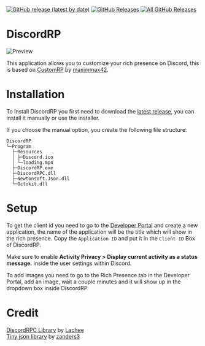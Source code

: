<p>
  <a href="https://github.com/ghostkiller967/DiscordRP/releases/latest"><img alt="GitHub release (latest by date)" src="https://img.shields.io/github/v/tag/ghostkiller967/DiscordRP?color=19e2e2&label=latest&logo=github"></a>
  <a href="https://github.com/ghostkiller967/DiscordRP/releases/latest"><img alt="GitHub Releases" src="https://img.shields.io/github/downloads/ghostkiller967/DiscordRP/latest/total?color=19e2e2&label=downloads&logo=github"></a>
  <a href="https://github.com/ghostkiller967/DiscordRP/releases"><img alt="All GitHub Releases" src="https://img.shields.io/github/downloads/ghostkiller967/DiscordRP/total?color=19e2e2&label=total%20downloads&logo=github"></a>
</p>

# DiscordRP
![Preview](https://i.imgur.com/DENM02V.png)

This application allows you to customize your rich presence on Discord, this is based on [CustomRP](https://github.com/maximmax42/Discord-CustomRP) by [maximmax42](https://github.com/maximmax42).

# Installation

To install DiscordRP you first need to download the [latest release](https://github.com/ghostkiller967/DiscordRP/releases/latest), you can install it manually or use the installer. 

If you choose the manual option, you create the following file structure:
```
DiscordRP
└─Program
  ├─Resources
  │ ├─Discord.ico
  │ └─loading.mp4
  ├─DiscordRP.exe
  ├─DiscordRPC.dll
  ├─Newtonsoft.Json.dll
  └─Octokit.dll
```

# Setup

To get the client id you need to go to the [Developer Portal](https://discord.com/developers/applications) and create a new application, the name of the application will be the title which will show in the rich presence. Copy the `Application ID` and put it in the `Client ID` Box of DiscordRP.

Make sure to enable **Activity Privacy > Display current activity as a status message.** inside the user settings within Discord.

To add images you need to go to the Rich Presence tab in the Developer Portal, add an image, wait a couple minutes and it will show up in the dropdown box inside DiscordRP

# Credit
[DiscordRPC Library](https://github.com/Lachee/discord-rpc-csharp) by [Lachee](https://github.com/Lachee) <br />
[Tiny json library](https://github.com/zanders3/json) by [zanders3](https://github.com/zanders3)
